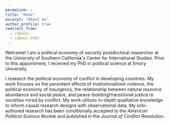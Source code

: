 ```yaml
---
permalink: /
title: "Home"
excerpt: "About me"
author_profile: true
redirect_from: 
  - /about/
  - /about.html
---
```


Welcome! I am a political economy of security postdoctoral researcher at the University of Southern California's Center for International Studies. Prior to this appointment, I received my PhD in political science at Emory University. 

I research the political economy of conflict in developing countries. My work focuses on the persistent effects of institutionalized violence, the political economy of insurgency, the relationship between natural resource abundance and social peace, and peace-building/transitional justice in societies mired by conflict. My work utilizes in-depth qualitative knowledge to inform causal research designs with observational data. My solo-authored research has been conditionally accepted to the _American Political Science Review_ and published in the _Journal of Conflict Resolution_.


